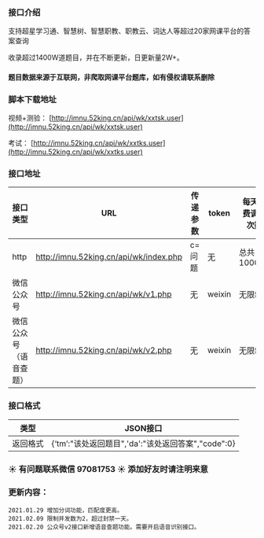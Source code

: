 ### 接口介绍

支持超星学习通、智慧树、智慧职教、职教云、词达人等超过20家网课平台的答案查询

收录超过1400W道题目，并在不断更新，日更新量2W+。

#### 题目数据来源于互联网，非爬取网课平台题库，如有侵权请联系删除

### 脚本下载地址

视频+测验： [http://imnu.52king.cn/api/wk/xxtsk.user](http://imnu.52king.cn/api/wk/xxtsk.user)

考试： [http://imnu.52king.cn/api/wk/xxtks.user](http://imnu.52king.cn/api/wk/xxtks.user)

### 接口地址

|接口类型                   | URL                                    | 传递参数                   |token|每天免费调用次数|
| ----------------------- | -------------------------------------- | -------------------------- | --- |-----|
|http                      |http://imnu.52king.cn/api/wk/index.php  |  c=问题                    |无    |总共100000|
|微信公众号                | http://imnu.52king.cn/api/wk/v1.php    | 无                         | weixin|无限制|
|微信公众号（语音查题）                | http://imnu.52king.cn/api/wk/v2.php    | 无                         | weixin|无限制|
 


### 接口格式

| 类型     | JSON接口                                                     | 
| -------- | ------------------------------------------------------------ |
| 返回格式 | {‘tm’:"该处返回题目",'da':"该处返回答案","code":0} | 



### :sunny: 有问题联系微信 97081753 :sunny: 添加好友时请注明来意

### 更新内容：
    2021.01.29 增加分词功能，匹配度更高。
    2021.02.09 限制并发数为2，超过封禁一天。
    2021.02.20 公众号v2接口新增语音查题功能。需要开启语音识别接口。
